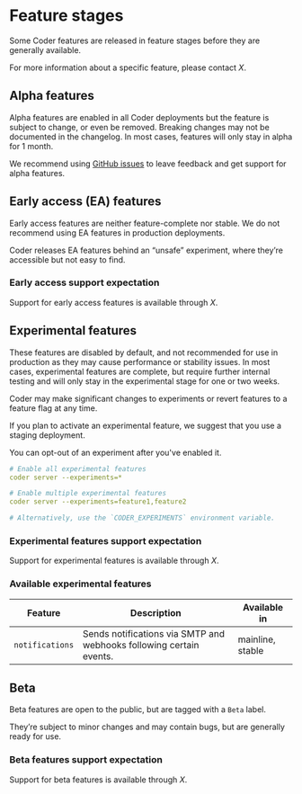 # Feature stages

Some Coder features are released in feature stages before they are generally available.

For more information about a specific feature, please contact _X_.

## Alpha features

Alpha features are enabled in all Coder deployments but the feature is subject
to change, or even be removed. Breaking changes may not be documented in the
changelog. In most cases, features will only stay in alpha for 1 month.

We recommend using [GitHub issues](https://github.com/coder/coder/issues) to
leave feedback and get support for alpha features.

## Early access (EA) features

Early access features are neither feature-complete nor stable.
We do not recommend using EA features in production deployments.

Coder releases EA features behind an “unsafe” experiment, where they’re
accessible but not easy to find.

### Early access support expectation

Support for early access features is available through _X_.

## Experimental features

These features are disabled by default, and not recommended for use in
production as they may cause performance or stability issues.
In most cases, experimental features are complete, but require further
internal testing and will only stay in the experimental stage for one or
two weeks.

Coder may make significant changes to experiments or revert features to a
feature flag at any time.

If you plan to activate an experimental feature, we suggest that you use
a staging deployment.

You can opt-out of an experiment after you've enabled it.

```yaml
# Enable all experimental features
coder server --experiments=*

# Enable multiple experimental features
coder server --experiments=feature1,feature2

# Alternatively, use the `CODER_EXPERIMENTS` environment variable.
```

### Experimental features support expectation

Support for experimental features is available through _X_.

### Available experimental features

<!-- Code generated by scripts/release/docs_update_experiments.sh. DO NOT EDIT. -->
<!-- BEGIN: available-experimental-features -->

| Feature         | Description                                                         | Available in     |
| --------------- | ------------------------------------------------------------------- | ---------------- |
| `notifications` | Sends notifications via SMTP and webhooks following certain events. | mainline, stable |

<!-- END: available-experimental-features -->

## Beta

Beta features are open to the public, but are tagged with a `Beta` label.

They’re subject to minor changes and may contain bugs, but are generally ready for use.

### Beta features support expectation

Support for beta features is available through _X_.
